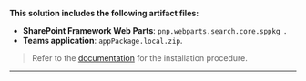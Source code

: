**This solution includes the following artifact files:**
- **SharePoint Framework Web Parts**: `pnp.webparts.search.core.sppkg `.
- **Teams application**: `appPackage.local.zip`.

> Refer to the [documentation](https://microsoft-search.github.io/pnp-modern-search-core-components/docs/sharepoint-webparts/installation) for the installation procedure.
____
